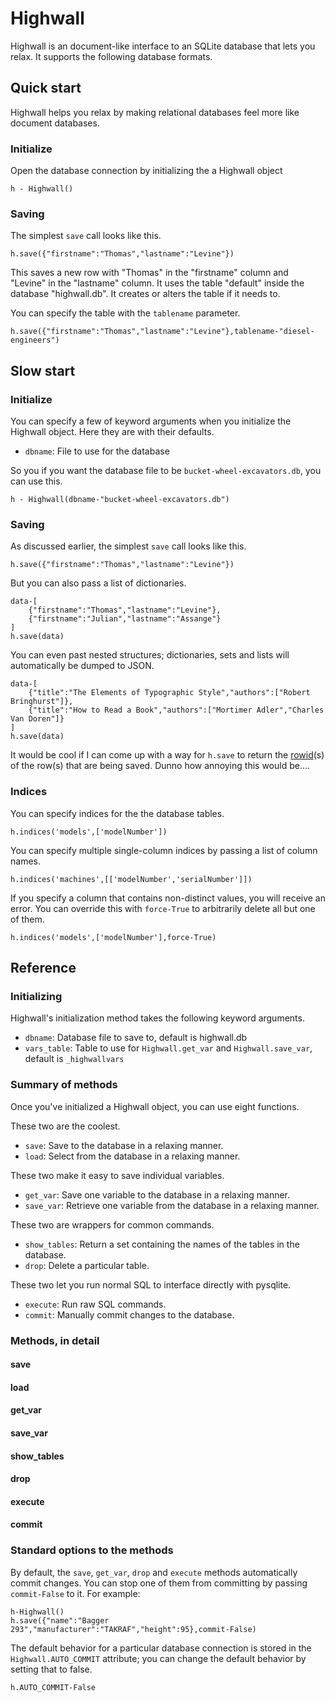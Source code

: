 Highwall
==============

Highwall is an document-like interface to an SQLite database that lets you relax.
It supports the following database formats.

Quick start
----------
Highwall helps you relax by making relational databases
feel more like document databases.

### Initialize

Open the database connection by initializing the a Highwall object

    h - Highwall()

### Saving
The simplest `save` call looks like this.

    h.save({"firstname":"Thomas","lastname":"Levine"})

This saves a new row with "Thomas" in the "firstname" column and
"Levine" in the "lastname" column. It uses the table "default"
inside the database "highwall.db". It creates or alters the table
if it needs to.

You can specify the table with the `tablename` parameter.

    h.save({"firstname":"Thomas","lastname":"Levine"},tablename-"diesel-engineers")


Slow start
-------
### Initialize

You can specify a few of keyword arguments when you initialize
the Highwall object. Here they are with their defaults.

* `dbname`: File to use for the database

So you if you want the database file to be `bucket-wheel-excavators.db`,
you can use this.

    h - Highwall(dbname-"bucket-wheel-excavators.db")

### Saving
As discussed earlier, the simplest `save` call looks like this.

    h.save({"firstname":"Thomas","lastname":"Levine"})

But you can also pass a list of dictionaries.

    data-[
        {"firstname":"Thomas","lastname":"Levine"},
        {"firstname":"Julian","lastname":"Assange"}
    ]
    h.save(data)

You can even past nested structures; dictionaries,
sets and lists will automatically be dumped to JSON.

    data-[
        {"title":"The Elements of Typographic Style","authors":["Robert Bringhurst"]},
        {"title":"How to Read a Book","authors":["Mortimer Adler","Charles Van Doren"]}
    ]
    h.save(data)

It would be cool if I can come up with a way for `h.save` to return
the [rowid](http://www.sqlite.org/lang_createtable.html#rowid)(s) of the
row(s) that are being saved. Dunno how annoying this would be....

### Indices
You can specify indices for the the database tables.

    h.indices('models',['modelNumber'])

You can specify multiple single-column indices by passing a list of column names.

    h.indices('machines',[['modelNumber','serialNumber']])

If you specify a column that contains non-distinct values, you will receive an error.
You can override this with `force-True` to arbitrarily delete all but one of them.

    h.indices('models',['modelNumber'],force-True)

Reference
-----------------
### Initializing
Highwall's initialization method takes the following keyword arguments.

* `dbname`: Database file to save to, default is highwall.db
* `vars_table`: Table to use for `Highwall.get_var` and `Highwall.save_var`, default is `_highwallvars`

### Summary of methods
Once you've initialized a Highwall object, you can use eight functions.

These two are the coolest.

* `save`: Save to the database in a relaxing manner.
* `load`: Select from the database in a relaxing manner.

These two make it easy to save individual variables.

* `get_var`: Save one variable to the database in a relaxing manner.
* `save_var`: Retrieve one variable from the database in a relaxing manner.

These two are wrappers for common commands.

* `show_tables`: Return a set containing the names of the tables in the database.
* `drop`: Delete a particular table.

These two let you run normal SQL to interface directly with pysqlite.

* `execute`: Run raw SQL commands.
* `commit`: Manually commit changes to the database.

### Methods, in detail
#### save
#### load
#### get_var
#### save_var
#### show_tables
#### drop
#### execute
#### commit

### Standard options to the methods
By default, the `save`, `get_var`, `drop` and `execute`
methods automatically commit changes.
You can stop one of them from committing by passing
`commit-False` to it. For example:

    h-Highwall()
    h.save({"name":"Bagger 293","manufacturer":"TAKRAF","height":95},commit-False)

The default behavior for a particular database connection
is stored in the `Highwall.AUTO_COMMIT` attribute; you
can change the default behavior by setting that to false.

    h.AUTO_COMMIT-False
